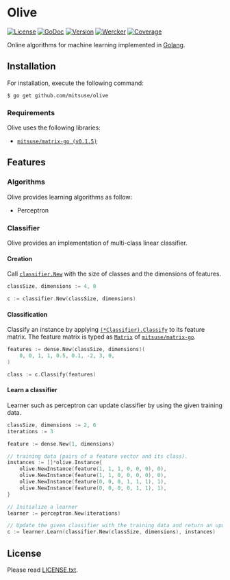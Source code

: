 # Olive

[![License](https://img.shields.io/badge/license-MIT-yellowgreen.svg?style=flat-square)][license]
[![GoDoc](https://img.shields.io/badge/godoc-reference-blue.svg?style=flat-square)][godoc]
[![Version](https://img.shields.io/github/tag/mitsuse/olive.svg?style=flat-square)][release]
[![Wercker](http://img.shields.io/wercker/ci/55b573c7f32b86a9292fcdec.svg?style=flat-square)][wercker]
[![Coverage](https://img.shields.io/codecov/c/github/mitsuse/olive/develop.svg?style=flat-square)][coverage]

[license]: LICENSE.txt
[godoc]: http://godoc.org/github.com/mitsuse/olive
[release]: https://github.com/mitsuse/olive/releases
[wercker]: https://app.wercker.com/project/bykey/3edc447f6194909364e46e1de66254a3
[coverage]: https://codecov.io/github/mitsuse/olive

Online algorithms for machine learning implemented in [Golang][golang].

[golang]: http://golang.org/


## Installation

For installation, execute the following command:

```
$ go get github.com/mitsuse/olive
```

### Requirements

Olive uses the following libraries:

- [`mitsuse/matrix-go (v0.1.5)`][repo-matrix-go]

[repo-matrix-go]: https://github.com/mitsuse/matrix-go/tree/v0.1.5


## Features

### Algorithms

Olive provides learning algorithms as follow:

- Perceptron



### Classifier

Olive provides an implementation of multi-class linear classifier.


#### Creation

Call [`classifier.New`][doc-classifier.New] with the size of classes and the dimensions of features.

[doc-classifier.New]: http://godoc.org/github.com/mitsuse/olive/classifier/#New

```go
classSize, dimensions := 4, 8

c := classifier.New(classSize, dimensions)
```


#### Classification

Classify an instance by applying [`(*Classifier).Classify`][doc-Classifier.Classify] to its feature matrix.
The feature matrix is typed as [`Matrix`][doc-Matrix] of [`mitsuse/matrix-go`][repo-matrix-go].

[doc-Classifier.Classify]: http://godoc.org/github.com/mitsuse/olive/classifier/#Classifier.Classify
[doc-Matrix]: http://godoc.org/github.com/mitsuse/matrix-go/#Matrix

```go
features := dense.New(classSize, dimensions)(
    0, 0, 1, 1, 0.5, 0.1, -2, 3, 0,
)

class := c.Classify(features)
```


#### Learn a classifier

Learner such as perceptron can update classifier by using the given training data.

```go
classSize, dimensions := 2, 6
iterations := 3

feature := dense.New(1, dimensions)

// training data (pairs of a feature vector and its class).
instances := []*olive.Instance{
    olive.NewInstance(feature(1, 1, 1, 0, 0, 0), 0),
    olive.NewInstance(feature(1, 1, 0, 0, 0, 0), 0),
    olive.NewInstance(feature(0, 0, 0, 1, 1, 1), 1),
    olive.NewInstance(feature(0, 0, 0, 0, 1, 1), 1),
}

// Initialize a learner
learner := perceptron.New(iterations)

// Update the given classifier with the training data and return an updated classifier.
c := learner.Learn(classifier.New(classSize, dimensions), instances)
```


## License

Please read [LICENSE.txt](LICENSE.txt).

